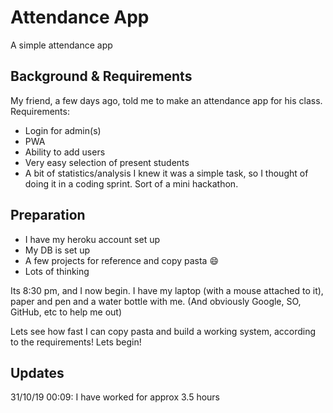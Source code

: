 # Attendance App
A simple attendance app

## Background & Requirements
My friend, a few days ago, told me to make an attendance app for his class.  
Requirements:  
* Login for admin(s)
* PWA
* Ability to add users
* Very easy selection of present students
* A bit of statistics/analysis
I knew it was a simple task, so I thought of doing it in a coding sprint. Sort of a mini hackathon.


## Preparation
* I have my heroku account set up
* My DB is set up
* A few projects for reference and copy pasta :smile:
* Lots of thinking

Its 8:30 pm, and I now begin. I have my laptop (with a mouse attached to it), paper and pen and a water bottle with me. (And obviously Google, SO, GitHub, etc to help me out)

Lets see how fast I can copy pasta and build a working system, according to the requirements!
Lets begin!

## Updates
31/10/19 00:09: I have worked for approx 3.5 hours